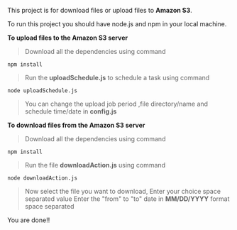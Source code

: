This project is for download files or upload files to **Amazon S3**.

To run this project you should have node.js and npm in your local machine.

**To upload files to the Amazon S3 server**
>Download all the dependencies using command
```
npm install
```
>Run the **uploadSchedule.js** to schedule a task using command  
```
node uploadSchedule.js
```
>You can change the upload job period ,file directory/name and schedule time/date in **config.js**

**To download files from the Amazon S3 server**
>Download all the dependencies using command
```
npm install
```
>Run the file **downloadAction.js** using command
```
node downloadAction.js
```
>Now select the file you want to download, Enter your choice space separated value
>Enter the "from" to "to" date in **MM/DD/YYYY** format space separated

You are done!!